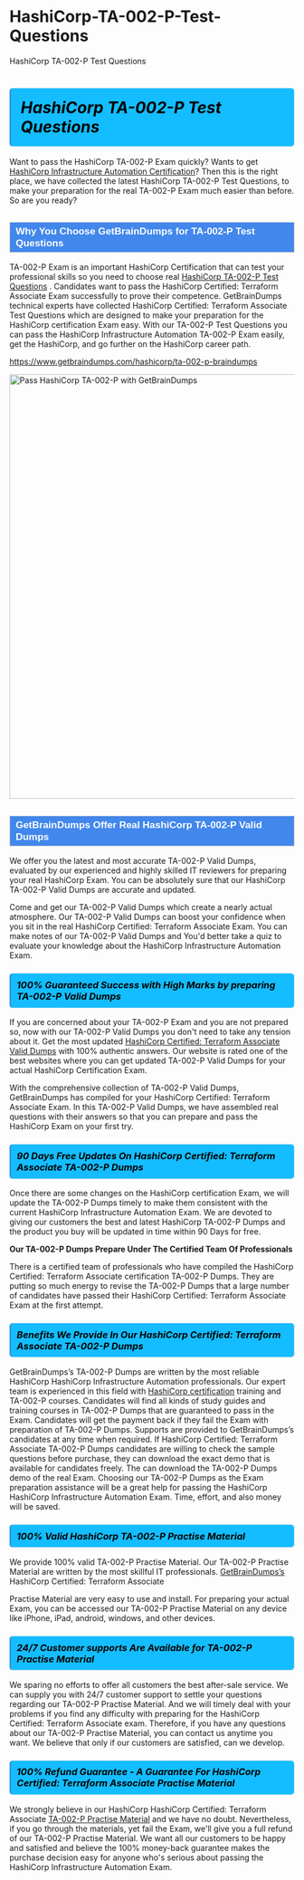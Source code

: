# HashiCorp-TA-002-P-Test-Questions
HashiCorp TA-002-P Test Questions
<h1><strong><span style="display: block; color: #000000; background: #14BDFF; border: 0.5px solid #AED6F1; border-left: 3px solid #3498DB; padding: .6em; border-radius: 6px;">                     <em>HashiCorp TA-002-P <span class="exam_variation">Test Questions</span> </em>                </span></strong>            </h1>                        <p>Want to pass the HashiCorp TA-002-P Exam quickly? Wants to get <a href="https://www.getbraindumps.com/hashicorp/hashicorp-infrastructure-automation-braindumps.html">HashiCorp Infrastructure Automation Certification</a>?  Then this is the right place, we have collected the             latest HashiCorp TA-002-P <span class="exam_variation">Test Questions</span>, to make your preparation for the real TA-002-P Exam much easier than before. So are you ready?</p>                        <h2 style="background: #4287ec; border: 1px solid #cccccc; padding: 5px 10px;">                <span style="color: #ffffff;">                    <span style="font-size: 11pt;">                        <span style="line-height: normal;">                            <span style="font-family: Calibri,sans-serif;">                                <strong>                                    <span style="font-size: 13.0pt;">Why You Choose GetBrainDumps for TA-002-P <span class="exam_variation">Test Questions</span></span>                                </strong>                            </span>                        </span>                    </span>                </span>            </h2>                        <p>TA-002-P Exam is an important HashiCorp Certification that can test your professional skills so you need to choose real <a href="https://www.getbraindumps.com/hashicorp/ta-002-p-braindumps">HashiCorp TA-002-P <span class="exam_variation">Test Questions</span></a> .             Candidates want to pass the HashiCorp Certified: Terraform Associate Exam successfully to prove their competence. GetBrainDumps technical experts             have collected HashiCorp Certified: Terraform Associate <span class="exam_variation">Test Questions</span> which are designed to make your preparation for the HashiCorp certification Exam easy. With our             TA-002-P <span class="exam_variation">Test Questions</span> you can pass the HashiCorp Infrastructure Automation TA-002-P Exam easily, get the HashiCorp, and go further on the HashiCorp career path.</p>                        <p><a href="https://www.getbraindumps.com/hashicorp/ta-002-p-braindumps">https://www.getbraindumps.com/hashicorp/ta-002-p-braindumps</a></p>                        <p><a href="https://www.getbraindumps.com/"><img src="https://www.getbraindumps.com/images/get-updated-exam-questions-with-discount-getbraindumps.jpg" class="postImage" alt="Pass HashiCorp TA-002-P with GetBrainDumps" width="750"></a></p>                            <h2 style="background: #4287ec; border: 1px solid #cccccc; padding: 5px 10px;">                <span style="color: #ffffff;">                    <span style="font-size: 11pt;">                        <span style="line-height: normal;">                            <span style="font-family: Calibri,sans-serif;">                                <strong>                                    <span style="font-size: 13.0pt;">GetBrainDumps Offer Real HashiCorp TA-002-P <span class="exam_variation2">Valid Dumps</span></span>                                </strong>                            </span>                        </span>                    </span>                </span>            </h2>                        <p>We offer you the latest and most accurate TA-002-P <span class="exam_variation2">Valid Dumps</span>, evaluated by our experienced and highly skilled IT reviewers for preparing your             real HashiCorp Exam. You can be absolutely sure that our HashiCorp TA-002-P <span class="exam_variation2">Valid Dumps</span> are accurate and updated.</p>                        <p>Come and get our TA-002-P <span class="exam_variation2">Valid Dumps</span> which create a nearly actual atmosphere. Our TA-002-P <span class="exam_variation2">Valid Dumps</span> can boost your confidence when you sit             in the real HashiCorp Certified: Terraform Associate Exam. You can make notes of our TA-002-P <span class="exam_variation2">Valid Dumps</span> and You'd better take a quiz to evaluate             your knowledge about the HashiCorp Infrastructure Automation Exam.</p>                        <h3>                <strong>                    <span style="display: block; color: #000000; background: #14BDFF; border: 0.5px solid #AED6F1; border-left: 3px solid #3498DB; padding: .6em; border-radius: 6px;">                        <em>100% Guaranteed Success with High Marks by preparing TA-002-P <span class="exam_variation2">Valid Dumps</span></em>                    </span>                </strong>            </h3>                        <p>If you are concerned about your TA-002-P Exam and you are not prepared so, now with our TA-002-P <span class="exam_variation2">Valid Dumps</span> you don't need to take any tension about it.            Get the most updated <a href="https://www.getbraindumps.com/hashicorp/ta-002-p-braindumps">HashiCorp Certified: Terraform Associate <span class="exam_variation2">Valid Dumps</span></a> with 100% authentic answers. Our website is rated one of the best websites where you can             get updated TA-002-P <span class="exam_variation2">Valid Dumps</span> for your actual HashiCorp Certification Exam.</p>                        <p>With the comprehensive collection of TA-002-P <span class="exam_variation2">Valid Dumps</span>, GetBrainDumps has compiled for your HashiCorp Certified: Terraform Associate Exam. In this TA-002-P <span class="exam_variation2">Valid Dumps</span>,             we have assembled real questions with their answers so that you can prepare and pass the HashiCorp Exam on your first try.</p>                        <h3>                <strong>                    <span style="display: block; color: #000000; background: #14BDFF; border: 0.5px solid #AED6F1; border-left: 3px solid #3498DB; padding: .6em; border-radius: 6px;">                        <em>90 Days Free Updates On HashiCorp Certified: Terraform Associate TA-002-P <span class="exam_variation3">Dumps</span></em>                    </span>                </strong>            </h3>                        <p>Once there are some changes on the HashiCorp certification Exam, we will update the TA-002-P <span class="exam_variation3">Dumps</span> timely to make them consistent with the current             HashiCorp Infrastructure Automation Exam. We are devoted to giving our customers the best and latest HashiCorp TA-002-P <span class="exam_variation3">Dumps</span> and the product you buy             will be updated in time within 90 Days for free.</p>                        <p><strong>Our TA-002-P <span class="exam_variation3">Dumps</span> Prepare Under The Certified Team Of Professionals</strong></p>                        <p>There is a certified team of professionals who have compiled the HashiCorp Certified: Terraform Associate certification             TA-002-P <span class="exam_variation3">Dumps</span>. They are putting so much energy to revise the TA-002-P <span class="exam_variation3">Dumps</span> that a large number of candidates have passed             their HashiCorp Certified: Terraform Associate Exam  at the first attempt.</p>                        <h3>                <strong>                    <span style="display: block; color: #000000; background: #14BDFF; border: 0.5px solid #AED6F1; border-left: 3px solid #3498DB; padding: .6em; border-radius: 6px;">                        <em>Benefits We Provide In Our HashiCorp Certified: Terraform Associate TA-002-P <span class="exam_variation3">Dumps</span></em>                    </span>                </strong>            </h3>                        <p>GetBrainDumps’s TA-002-P <span class="exam_variation3">Dumps</span> are written by the most reliable HashiCorp HashiCorp Infrastructure Automation professionals. Our expert team is experienced in             this field with <a href="https://www.getbraindumps.com/hashicorp-braindumps.html">HashiCorp certification</a> training and TA-002-P courses. Candidates will find all kinds of study guides and training courses in             TA-002-P <span class="exam_variation3">Dumps</span> that are guaranteed to pass in the Exam. Candidates will get the payment back if they fail the Exam with preparation of             TA-002-P <span class="exam_variation3">Dumps</span>. Supports are provided to GetBrainDumps’s candidates at any time when required. If HashiCorp Certified: Terraform Associate             TA-002-P <span class="exam_variation3">Dumps</span> candidates are willing to check the sample questions before purchase, they can download the exact demo that is available             for candidates freely. The can download the TA-002-P <span class="exam_variation3">Dumps</span> demo of the real Exam. Choosing our TA-002-P <span class="exam_variation3">Dumps</span> as the Exam preparation             assistance will be a great help for passing the HashiCorp HashiCorp Infrastructure Automation Exam. Time, effort, and also money will be saved.</p>                        <h3>                <strong>                    <span style="display: block; color: #000000; background: #14BDFF; border: 0.5px solid #AED6F1; border-left: 3px solid #3498DB; padding: .6em; border-radius: 6px;">                        <em>100% Valid HashiCorp TA-002-P <span class="exam_variation4">Practise Material</span></em>                    </span>                </strong>            </h3>                        <p>We provide 100% valid TA-002-P <span class="exam_variation4">Practise Material</span>. Our TA-002-P <span class="exam_variation4">Practise Material</span> are written by the most skillful IT professionals. <a href="https://www.getbraindumps.com/">GetBrainDumps’s</a> HashiCorp Certified: Terraform Associate</p>            <p> <span class="exam_variation4">Practise Material</span> are very easy to use and install. For preparing your actual Exam, you can be accessed our TA-002-P <span class="exam_variation4">Practise Material</span> on any device like iPhone, iPad, android, windows, and other devices.</p>                        <h3>                <strong>                    <span style="display: block; color: #000000; background: #14BDFF; border: 0.5px solid #AED6F1; border-left: 3px solid #3498DB; padding: .6em; border-radius: 6px;">                        <em>24/7 Customer supports Are Available for TA-002-P <span class="exam_variation4">Practise Material</span></em>                    </span>                </strong>            </h3>                        <p>We sparing no efforts to offer all customers the best after-sale service. We can supply you with 24/7 customer support to settle your             questions regarding our TA-002-P <span class="exam_variation4">Practise Material</span>. And we will timely deal with your problems if you find any difficulty with preparing for the             HashiCorp Certified: Terraform Associate exam. Therefore, if you have any questions about our TA-002-P <span class="exam_variation4">Practise Material</span>, you can contact us             anytime you want. We believe that only if our customers are satisfied, can we develop.</p>                        <h3>                <strong>                    <span style="display: block; color: #000000; background: #14BDFF; border: 0.5px solid #AED6F1; border-left: 3px solid #3498DB; padding: .6em; border-radius: 6px;">                        <em>100% Refund Guarantee - A Guarantee For HashiCorp Certified: Terraform Associate <span class="exam_variation4">Practise Material</span></em>                    </span>                </strong>            </h3>                        <p>We strongly believe in our HashiCorp HashiCorp Certified: Terraform Associate <a href="https://www.getbraindumps.com/hashicorp/ta-002-p-braindumps">TA-002-P <span class="exam_variation4">Practise Material</span></a> and we have no doubt. Nevertheless, if you go through             the materials, yet fail the Exam, we'll give you a full refund of our TA-002-P <span class="exam_variation4">Practise Material</span>. We want all our customers to be happy and satisfied and             believe the 100% money-back guarantee makes the purchase decision easy for anyone who's serious about passing the HashiCorp Infrastructure Automation Exam.</p>                    
